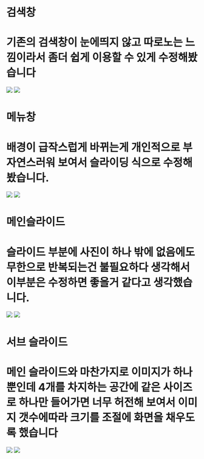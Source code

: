 

 # 검색창
 # 기존의 검색창이 눈에띄지 않고 따로노는 느낌이라서 좀더 쉽게 이용할 수 있게 수정해봤습니다
<img src="https://user-images.githubusercontent.com/54699548/100420687-2b205b80-30ca-11eb-8397-0b517829f04a.gif" />
<img src="https://user-images.githubusercontent.com/54699548/100420427-cb29b500-30c9-11eb-900d-0620e3e88e2a.gif" />


 # 메뉴창
 # 배경이 급작스럽게 바뀌는게 개인적으로 부자연스러워 보여서 슬라이딩 식으로 수정해봤습니다.
<img src="https://user-images.githubusercontent.com/54699548/100420286-81d96580-30c9-11eb-814a-2e8bae3ca456.gif" />
<img src="https://user-images.githubusercontent.com/54699548/100420374-af261380-30c9-11eb-9505-722942e52cff.gif" />


 # 메인슬라이드
 # 슬라이드 부분에 사진이 하나 밖에 없음에도 무한으로 반복되는건 불필요하다 생각해서 이부분은 수정하면 좋을거 같다고 생각했습니다.
<img src="https://user-images.githubusercontent.com/54699548/100420556-03c98e80-30ca-11eb-93f0-9762bd6707ca.gif" />
<img src="https://user-images.githubusercontent.com/54699548/100420888-9b2ee180-30ca-11eb-95c6-4a75b1f73c76.gif" />


 # 서브 슬라이드
 # 메인 슬라이드와 마찬가지로 이미지가 하나뿐인데 4개를 차지하는 공간에 같은 사이즈로 하나만 들어가면 너무 허전해 보여서 이미지 갯수에따라 크기를 조절에 화면을 채우도록 했습니다
<img src="https://user-images.githubusercontent.com/54699548/100420768-5c009080-30ca-11eb-88ea-cdb961397a3f.gif" />
<img src="https://user-images.githubusercontent.com/54699548/100420924-b8fc4680-30ca-11eb-8b98-cd5645323e03.gif" />
